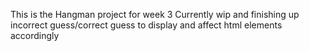 This is the Hangman project for week 3
Currently wip and finishing up incorrect guess/correct guess to display and affect html elements accordingly